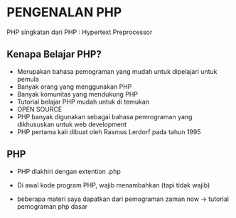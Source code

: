 # PENGENALAN PHP

PHP singkatan dari PHP : Hypertext Preprocessor

## Kenapa Belajar PHP?
- Merupakan bahasa pemograman yang mudah untuk dipelajari untuk pemula
- Banyak orang yang menggunakan PHP
- Banyak komunitas yang mendukung PHP
- Tutorial belajar PHP mudah untuk di temukan
- OPEN SOURCE
- PHP banyak digunakan sebagai bahasa pemrograman yang dikhususkan untuk web development
- PHP pertama kali dibuat oleh Rasmus Lerdorf pada tahun 1995

## PHP
- PHP diakhiri dengan extention .php
- Di awal kode program PHP, wajib menambahkan <?php. Dan diakhir kode program php perlu ditambahkan ?> (tapi tidak wajib)

- beberapa materi saya dapatkan dari pemograman zaman now -> tutorial pemograman php dasar

